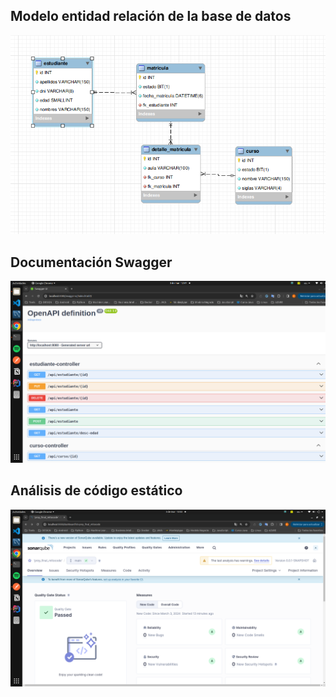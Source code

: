 ## Modelo entidad relación de la base de datos
![mer](https://raw.githubusercontent.com/vertkle/ProyectoFinalMitoCode/main/src/main/resources/static/mer.png) 

## Documentación Swagger
![swagger](https://raw.githubusercontent.com/vertkle/ProyectoFinalMitoCode/main/src/main/resources/static/swagger.png)

## Análisis de código estático
![sonar](https://raw.githubusercontent.com/vertkle/ProyectoFinalMitoCode/main/src/main/resources/static/sonar.png)
